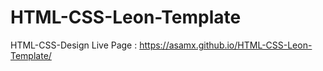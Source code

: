 # HTML-CSS-Leon-Template
HTML-CSS-Design
Live Page : https://asamx.github.io/HTML-CSS-Leon-Template/
